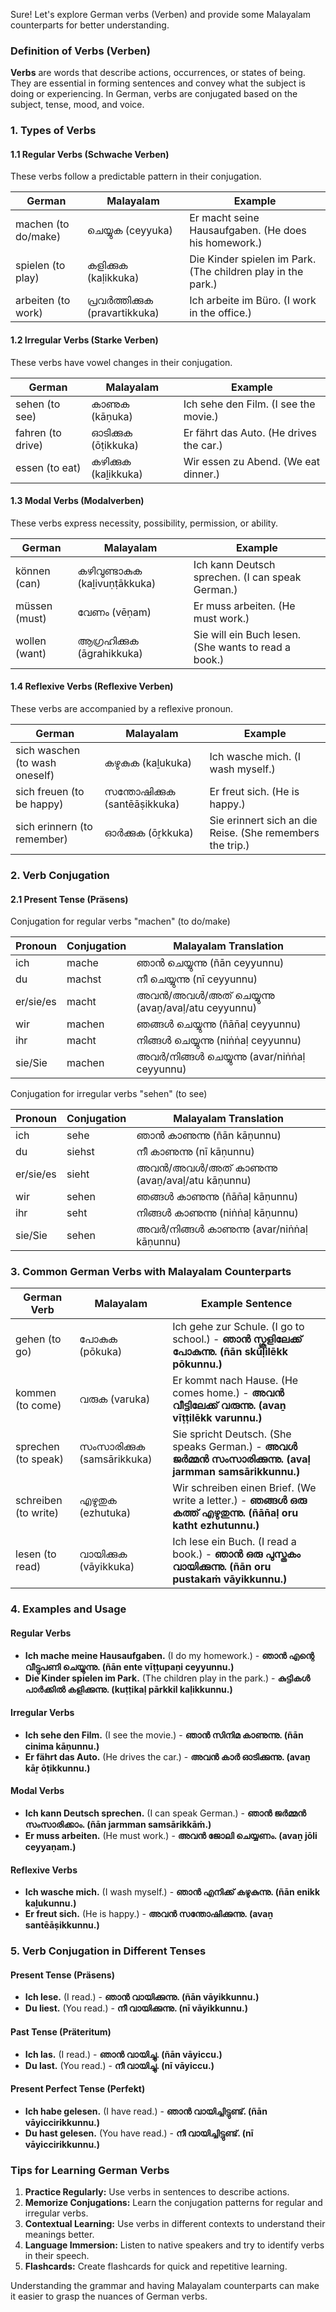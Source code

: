 Sure! Let's explore German verbs (Verben) and provide some Malayalam counterparts for better understanding.

### Definition of Verbs (Verben)

**Verbs** are words that describe actions, occurrences, or states of being. They are essential in forming sentences and convey what the subject is doing or experiencing. In German, verbs are conjugated based on the subject, tense, mood, and voice.

### 1. **Types of Verbs**

#### 1.1 Regular Verbs (Schwache Verben)
These verbs follow a predictable pattern in their conjugation.

| German | Malayalam | Example |
|--------|-----------|---------|
| machen (to do/make) | ചെയ്യുക (ceyyuka) | Er macht seine Hausaufgaben. (He does his homework.) |
| spielen (to play) | കളിക്കുക (kaḷikkuka) | Die Kinder spielen im Park. (The children play in the park.) |
| arbeiten (to work) | പ്രവർത്തിക്കുക (pravartikkuka) | Ich arbeite im Büro. (I work in the office.) |

#### 1.2 Irregular Verbs (Starke Verben)
These verbs have vowel changes in their conjugation.

| German | Malayalam | Example |
|--------|-----------|---------|
| sehen (to see) | കാണുക (kāṇuka) | Ich sehe den Film. (I see the movie.) |
| fahren (to drive) | ഓടിക്കുക (ōṭikkuka) | Er fährt das Auto. (He drives the car.) |
| essen (to eat) | കഴിക്കുക (kaḻikkuka) | Wir essen zu Abend. (We eat dinner.) |

#### 1.3 Modal Verbs (Modalverben)
These verbs express necessity, possibility, permission, or ability.

| German | Malayalam | Example |
|--------|-----------|---------|
| können (can) | കഴിവുണ്ടാകുക (kaḻivuṇṭākkuka) | Ich kann Deutsch sprechen. (I can speak German.) |
| müssen (must) | വേണം (vēṇam) | Er muss arbeiten. (He must work.) |
| wollen (want) | ആഗ്രഹിക്കുക (āgrahikkuka) | Sie will ein Buch lesen. (She wants to read a book.) |

#### 1.4 Reflexive Verbs (Reflexive Verben)
These verbs are accompanied by a reflexive pronoun.

| German | Malayalam | Example |
|--------|-----------|---------|
| sich waschen (to wash oneself) | കഴുകുക (kaḻukuka) | Ich wasche mich. (I wash myself.) |
| sich freuen (to be happy) | സന്തോഷിക്കുക (santēāṣikkuka) | Er freut sich. (He is happy.) |
| sich erinnern (to remember) | ഓർക്കുക (ōṟkkuka) | Sie erinnert sich an die Reise. (She remembers the trip.) |

### 2. **Verb Conjugation**

#### 2.1 Present Tense (Präsens)
Conjugation for regular verbs "machen" (to do/make)

| Pronoun | Conjugation | Malayalam Translation |
|---------|-------------|-----------------------|
| ich     | mache       | ഞാൻ ചെയ്യുന്നു (ñān ceyyunnu) |
| du      | machst      | നീ ചെയ്യുന്നു (nī ceyyunnu) |
| er/sie/es| macht      | അവൻ/അവൾ/അത് ചെയ്യുന്നു (avaṉ/avaḷ/atu ceyyunnu) |
| wir     | machen      | ഞങ്ങൾ ചെയ്യുന്നു (ñān̄aḷ ceyyunnu) |
| ihr     | macht       | നിങ്ങൾ ചെയ്യുന്നു (niṅṅaḷ ceyyunnu) |
| sie/Sie | machen      | അവർ/നിങ്ങൾ ചെയ്യുന്നു (avar/niṅṅaḷ ceyyunnu) |

Conjugation for irregular verbs "sehen" (to see)

| Pronoun | Conjugation | Malayalam Translation |
|---------|-------------|-----------------------|
| ich     | sehe        | ഞാൻ കാണുന്നു (ñān kāṇunnu) |
| du      | siehst      | നീ കാണുന്നു (nī kāṇunnu) |
| er/sie/es| sieht      | അവൻ/അവൾ/അത് കാണുന്നു (avaṉ/avaḷ/atu kāṇunnu) |
| wir     | sehen       | ഞങ്ങൾ കാണുന്നു (ñān̄aḷ kāṇunnu) |
| ihr     | seht        | നിങ്ങൾ കാണുന്നു (niṅṅaḷ kāṇunnu) |
| sie/Sie | sehen       | അവർ/നിങ്ങൾ കാണുന്നു (avar/niṅṅaḷ kāṇunnu) |

### 3. **Common German Verbs with Malayalam Counterparts**

| German Verb | Malayalam | Example Sentence |
|-------------|-----------|------------------|
| gehen (to go) | പോകുക (pōkuka) | Ich gehe zur Schule. (I go to school.) - **ഞാൻ സ്കൂളിലേക്ക് പോകുന്നു. (ñān skūḷilēkk pōkunnu.)** |
| kommen (to come) | വരുക (varuka) | Er kommt nach Hause. (He comes home.) - **അവൻ വീട്ടിലേക്ക് വരുന്നു. (avaṉ vīṭṭilēkk varunnu.)** |
| sprechen (to speak) | സംസാരിക്കുക (samsārikkuka) | Sie spricht Deutsch. (She speaks German.) - **അവൾ ജർമ്മൻ സംസാരിക്കുന്നു. (avaḷ jarmman samsārikkunnu.)** |
| schreiben (to write) | എഴുതുക (ezhutuka) | Wir schreiben einen Brief. (We write a letter.) - **ഞങ്ങൾ ഒരു കത്ത് എഴുതുന്നു. (ñān̄aḷ oru katht ezhutunnu.)** |
| lesen (to read) | വായിക്കുക (vāyikkuka) | Ich lese ein Buch. (I read a book.) - **ഞാൻ ഒരു പുസ്തകം വായിക്കുന്നു. (ñān oru pustakaṁ vāyikkunnu.)** |

### 4. **Examples and Usage**

#### Regular Verbs
- **Ich mache meine Hausaufgaben.** (I do my homework.) - **ഞാൻ എന്റെ വീട്ടുപണി ചെയ്യുന്നു. (ñān ente vīṭṭupaṇi ceyyunnu.)**
- **Die Kinder spielen im Park.** (The children play in the park.) - **കുട്ടികൾ പാർക്കിൽ കളിക്കുന്നു. (kuṭṭikaḷ pārkkil kaḷikkunnu.)**

#### Irregular Verbs
- **Ich sehe den Film.** (I see the movie.) - **ഞാൻ സിനിമ കാണുന്നു. (ñān cinima kāṇunnu.)**
- **Er fährt das Auto.** (He drives the car.) - **അവൻ കാർ ഓടിക്കുന്നു. (avaṉ kāṟ ōṭikkunnu.)**

#### Modal Verbs
- **Ich kann Deutsch sprechen.** (I can speak German.) - **ഞാൻ ജർമ്മൻ സംസാരിക്കാം. (ñān jarmman samsārikkāṁ.)**
- **Er muss arbeiten.** (He must work.) - **അവൻ ജോലി ചെയ്യണം. (avaṉ jōli ceyyaṇam.)**

#### Reflexive Verbs
- **Ich wasche mich.** (I wash myself.) - **ഞാൻ എനിക്ക് കഴുകുന്നു. (ñān enikk kaḻukunnu.)**
- **Er freut sich.** (He is happy.) - **അവൻ സന്തോഷിക്കുന്നു. (avaṉ santēāṣikkunnu.)**

### 5. **Verb Conjugation in Different Tenses**

#### Present Tense (Präsens)
- **Ich lese.** (I read.) - **ഞാൻ വായിക്കുന്നു. (ñān vāyikkunnu.)**
- **Du liest.** (You read.) - **നീ വായിക്കുന്നു. (nī vāyikkunnu.)**

#### Past Tense (Präteritum)
- **Ich las.** (I read.) - **ഞാൻ വായിച്ചു. (ñān vāyiccu.)**
- **Du last.** (You read.) - **നീ വായിച്ചു. (nī vāyiccu.)**

#### Present Perfect Tense (Perfekt)
- **Ich habe gelesen.** (I have read.) - **ഞാൻ വായിച്ചിട്ടുണ്ട്. (ñān vāyiccirikkunnu.)**
- **Du hast gelesen.** (You have read.) - **നീ വായിച്ചിട്ടുണ്ട്. (nī vāyiccirikkunnu.)**

### Tips for Learning German Verbs
1. **Practice Regularly:** Use verbs in sentences to describe actions.
2. **Memorize Conjugations:** Learn the conjugation patterns for regular and irregular verbs.
3. **Contextual Learning:** Use verbs in different contexts to understand their meanings better.
4. **Language Immersion:** Listen to native speakers and try to identify verbs in their speech.
5. **Flashcards:** Create flashcards for quick and repetitive learning.

Understanding the grammar and having Malayalam counterparts can make it easier to grasp the nuances of German verbs.